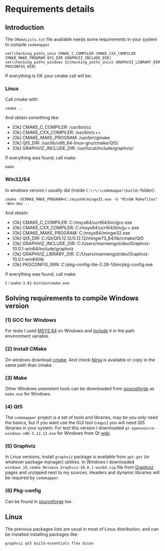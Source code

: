 # Requirements details

## Introduction

The ```CMakeLists.txt``` file available needs some requirements in your system to compile ```codemapper```
```
set(checking_paths_unix CMAKE_C_COMPILER CMAKE_CXX_COMPILER CMAKE_MAKE_PROGRAM Qt5_DIR GRAPHVIZ_INCLUDE_DIR)
set(checking_paths_windows ${checking_paths_unix} GRAPHVIZ_LIBRARY_DIR PKGCONFIG_WIN)
```
If everything is OK your cmake call will be:

### Linux

Call cmake with:
```
cmake ..
```
And obtain something like:
- [Ok] CMAKE_C_COMPILER: /usr/bin/cc
- [Ok] CMAKE_CXX_COMPILER: /usr/bin/c++
- [Ok] CMAKE_MAKE_PROGRAM: /usr/bin/gmake
- [Ok] Qt5_DIR: /usr/lib/x86_64-linux-gnu/cmake/Qt5/
- [Ok] GRAPHVIZ_INCLUDE_DIR: /usr/local/include/graphviz/

If everything was found, call make:
```
make
```

### Win32/64

In windows version I usually did (inside ```C:\~\~\codemapper\build>``` folder):
```
cmake -DCMAKE_MAKE_PROGRAM=C:/msys64/mingw32.exe -G "MinGW Makefiles" -Wno-dev ..
```
And obtain:
- [Ok] CMAKE_C_COMPILER: C:/msys64/ucrt64/bin/gcc.exe
- [Ok] CMAKE_CXX_COMPILER: C:/msys64/ucrt64/bin/g++.exe
- [Ok] CMAKE_MAKE_PROGRAM: C:/msys64/mingw32.exe
- [Ok] Qt5_DIR: C:/Qt/Qt5.12.12/5.12.12/mingw73_64/lib/cmake/Qt5
- [Ok] GRAPHVIZ_INCLUDE_DIR: C:/Users/marmengot/dev/Graphviz-10.0.1-win64/include/graphviz
- [Ok] GRAPHVIZ_LIBRARY_DIR: C:/Users/marmengot/dev/Graphviz-10.0.1-win64/lib
- [Ok] PKGCONFIG_WIN: C:/pkg-config-lite-0.28-1/bin/pkg-config.exe

If everything was found, call make:
```
C:\make-3.81-bin\bin\make.exe
```

## Solving requirements to compile Windows version

### (1) GCC for Windows
For tests I used [MSYS 64](https://www.msys2.org/) on Windows and [include](https://www.computerhope.com/issues/ch000549.htm) it in the path environment variable.

### (2) Install CMake
On windows download [cmake](https://cmake.org/download/). And check [Ninja](https://github.com/ninja-build/ninja/releases) is available or copy in the same path than cmake.

### (3) Make
Other Windows unexistent tools can be downloaded from [sourceforge](https://sourceforge.net/projects/gnuwin32/files/) as ```make.exe``` for Windows.

### (4) Qt5
The ```codemapper``` project is a set of tools and libraries, may be you only need the basics, but if you want use the GUI tool (```cmgui```) you will need Qt5 libraries in your system.
For test this version I downloaded ```qt-opensource-windows-x86-5.12.12.exe``` for Windows from Qt [web](https://www.qt.io/offline-installers).

### (5) Graphviz
In Linux versions, install ```graphviz``` package is available from ```apt-get``` (or whatever package manager) utilities.
In Windows I downloaded ```windows_10_cmake_Release_Graphviz-10.0.1-win64.zip``` file from [Graphviz](https://graphviz.org/download/) pages and unzipped next to my sources.
Headers and dynamic libraries will be required by ```codemapper```.

### (6) Pkg-config
Can be found in [sourceforge](https://sourceforge.net/projects/pkgconfiglite/) too.

## Linux

The previous packages lists are usual in most of Linux distribution, and can be installed installing packages like:

```
graphviz qt5 build-essentials flex bison 
```


